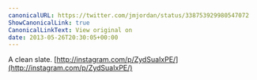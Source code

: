 ```yaml
---
canonicalURL: https://twitter.com/jmjordan/status/338753929980547072
ShowCanonicalLink: true
CanonicalLinkText: View original on
date: 2013-05-26T20:30:05+00:00
---
```

A clean slate. [http://instagram.com/p/ZydSuaIxPE/](http://instagram.com/p/ZydSuaIxPE/)